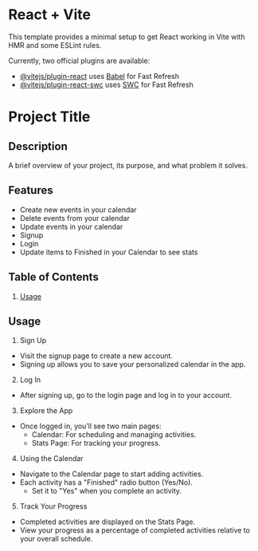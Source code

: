 # React + Vite

This template provides a minimal setup to get React working in Vite with HMR and some ESLint rules.

Currently, two official plugins are available:

- [@vitejs/plugin-react](https://github.com/vitejs/vite-plugin-react/blob/main/packages/plugin-react/README.md) uses [Babel](https://babeljs.io/) for Fast Refresh
- [@vitejs/plugin-react-swc](https://github.com/vitejs/vite-plugin-react-swc) uses [SWC](https://swc.rs/) for Fast Refresh


# Project Title

## Description
A brief overview of your project, its purpose, and what problem it solves.

## Features
- Create new events in your calendar
- Delete events from your calendar
- Update events in your calendar
- Signup 
- Login
- Update items to Finished in your Calendar to see stats 

## Table of Contents
1. [Usage](#usage)


## Usage
1. Sign Up

- Visit the signup page to create a new account.
- Signing up allows you to save your personalized calendar in the app.

2. Log In
- After signing up, go to the login page and log in to your account.

3. Explore the App
- Once logged in, you’ll see two main pages:
  - Calendar: For scheduling and managing activities.
  - Stats Page: For tracking your progress.

4. Using the Calendar
- Navigate to the Calendar page to start adding activities.
- Each activity has a "Finished" radio button (Yes/No).
  - Set it to "Yes" when you complete an activity.

5. Track Your Progress
- Completed activities are displayed on the Stats Page.
- View your progress as a percentage of completed activities relative to your overall schedule.
